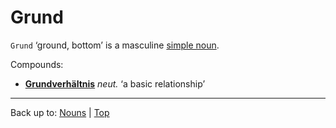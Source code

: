 # Grund

`Grund` ‘ground, bottom’ is a masculine [simple noun](../../simpleNouns.md).

Compounds:
- **[Grundverhältnis](Grundverhaeltnis.md)** *neut.* ‘a basic relationship’

----

Back up to: [Nouns](../../index.md) | [Top](../../../index.md)
